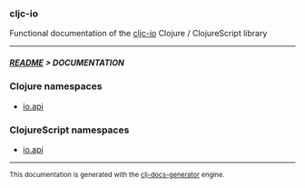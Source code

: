 
### cljc-io

Functional documentation of the [cljc-io](https://github.com/bithandshake/cljc-io) Clojure / ClojureScript library

---



##### [README](../README.md) > DOCUMENTATION

### Clojure namespaces

* [io.api](clj/io/API.md)

### ClojureScript namespaces

* [io.api](cljs/io/API.md)

---

<sub>This documentation is generated with the [clj-docs-generator](https://github.com/bithandshake/clj-docs-generator) engine.</sub>

